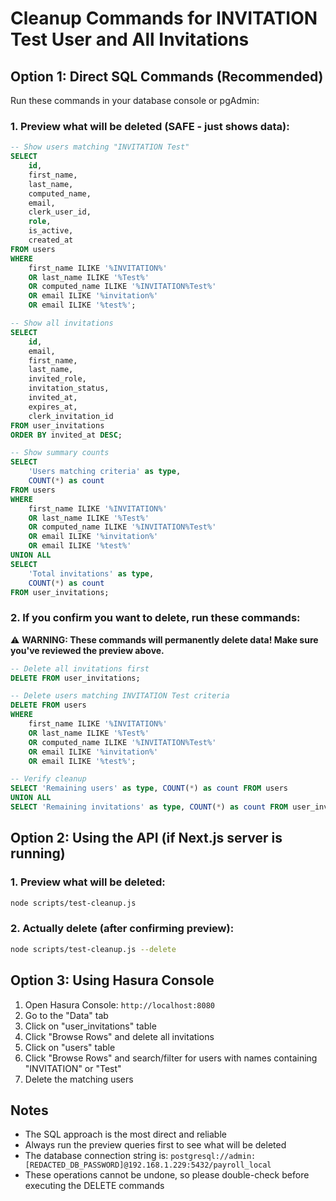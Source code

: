 # Cleanup Commands for INVITATION Test User and All Invitations

## Option 1: Direct SQL Commands (Recommended)

Run these commands in your database console or pgAdmin:

### 1. Preview what will be deleted (SAFE - just shows data):

```sql
-- Show users matching "INVITATION Test"
SELECT 
    id,
    first_name,
    last_name,
    computed_name,
    email,
    clerk_user_id,
    role,
    is_active,
    created_at
FROM users 
WHERE 
    first_name ILIKE '%INVITATION%' 
    OR last_name ILIKE '%Test%' 
    OR computed_name ILIKE '%INVITATION%Test%'
    OR email ILIKE '%invitation%'
    OR email ILIKE '%test%';

-- Show all invitations
SELECT 
    id,
    email,
    first_name,
    last_name,
    invited_role,
    invitation_status,
    invited_at,
    expires_at,
    clerk_invitation_id
FROM user_invitations
ORDER BY invited_at DESC;

-- Show summary counts
SELECT 
    'Users matching criteria' as type,
    COUNT(*) as count
FROM users 
WHERE 
    first_name ILIKE '%INVITATION%' 
    OR last_name ILIKE '%Test%' 
    OR computed_name ILIKE '%INVITATION%Test%'
    OR email ILIKE '%invitation%'
    OR email ILIKE '%test%'
UNION ALL
SELECT 
    'Total invitations' as type,
    COUNT(*) as count
FROM user_invitations;
```

### 2. If you confirm you want to delete, run these commands:

⚠️ **WARNING: These commands will permanently delete data! Make sure you've reviewed the preview above.**

```sql
-- Delete all invitations first
DELETE FROM user_invitations;

-- Delete users matching INVITATION Test criteria
DELETE FROM users 
WHERE 
    first_name ILIKE '%INVITATION%' 
    OR last_name ILIKE '%Test%' 
    OR computed_name ILIKE '%INVITATION%Test%'
    OR email ILIKE '%invitation%'
    OR email ILIKE '%test%';

-- Verify cleanup
SELECT 'Remaining users' as type, COUNT(*) as count FROM users
UNION ALL
SELECT 'Remaining invitations' as type, COUNT(*) as count FROM user_invitations;
```

## Option 2: Using the API (if Next.js server is running)

### 1. Preview what will be deleted:
```bash
node scripts/test-cleanup.js
```

### 2. Actually delete (after confirming preview):
```bash
node scripts/test-cleanup.js --delete
```

## Option 3: Using Hasura Console

1. Open Hasura Console: `http://localhost:8080`
2. Go to the "Data" tab
3. Click on "user_invitations" table
4. Click "Browse Rows" and delete all invitations
5. Click on "users" table  
6. Click "Browse Rows" and search/filter for users with names containing "INVITATION" or "Test"
7. Delete the matching users

## Notes

- The SQL approach is the most direct and reliable
- Always run the preview queries first to see what will be deleted
- The database connection string is: `postgresql://admin:[REDACTED_DB_PASSWORD]@192.168.1.229:5432/payroll_local`
- These operations cannot be undone, so please double-check before executing the DELETE commands